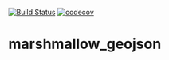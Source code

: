 [![Build Status](https://travis-ci.org/folt/marshmallow-geojson.svg?branch=master)](https://travis-ci.org/folt/marshmallow-geojson)
[![codecov](https://codecov.io/gh/folt/marshmallow-geojson/branch/master/graph/badge.svg)](https://codecov.io/gh/folt/marshmallow-geojson)
# marshmallow_geojson 
